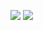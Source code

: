 [![](https://gitlab.com/pl.rachuna-net/infrastructure/ansible/roles/set-hostname/-/badges/release.svg)](https://gitlab.com/pl.rachuna-net/infrastructure/ansible/roles/set-hostname/-/releases)
[![](https://gitlab.com/pl.rachuna-net/infrastructure/ansible/roles/set-hostname/badges/main/pipeline.svg)](https://gitlab.com/pl.rachuna-net/infrastructure/ansible/roles/set-hostname/-/commits/main)
